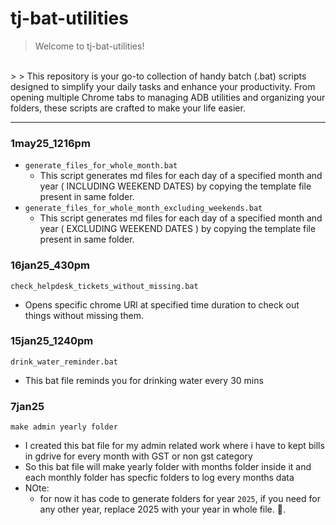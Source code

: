 # tj-bat-utilities

> Welcome to tj-bat-utilities!
<br>
> 
> This repository is your go-to collection of handy batch (.bat) scripts designed to simplify your daily tasks and enhance your productivity. From opening multiple Chrome tabs to managing ADB utilities and organizing your folders, these scripts are crafted to make your life easier.

---

### 1may25_1216pm
- `generate_files_for_whole_month.bat`
    - This script generates md files for each day of a specified month and year ( INCLUDING WEEKEND DATES) by copying the template file present in same folder.
- `generate_files_for_whole_month_excluding_weekends.bat`
    - This script generates md files for each day of a specified month and year ( EXCLUDING WEEKEND DATES ) by copying the template file present in same folder.

### 16jan25_430pm
`check_helpdesk_tickets_without_missing.bat`
- Opens specific chrome URl at specified time duration to check out things without missing them.

### 15jan25_1240pm
`drink_water_reminder.bat`
- This bat file reminds you for drinking water every 30 mins

### 7jan25
`make admin yearly folder`
- I created this bat file for my admin related work where i have to kept bills in gdrive for every month with GST or non gst category 
- So this bat file will make yearly folder with months folder inside it and each monthly folder has specfic folders to log every months data
- NOte:
    - for now it has code to generate folders for year `2025`, if you need for any other year, replace 2025 with your year in whole file. 🤭.

